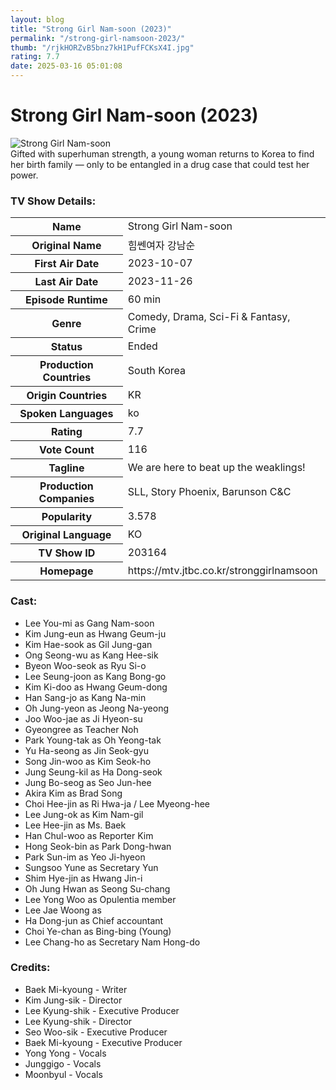 ```yaml
---
layout: blog
title: "Strong Girl Nam-soon (2023)"
permalink: "/strong-girl-namsoon-2023/"
thumb: "/rjkHORZvB5bnz7kH1PufFCKsX4I.jpg"
rating: 7.7
date: 2025-03-16 05:01:08
---
```

<h1 class="title">Strong Girl Nam-soon (2023)</h1><div class="poster"><img src="{{ site.imglink }}/rjkHORZvB5bnz7kH1PufFCKsX4I.jpg" class="img-fluid my-3" alt="Strong Girl Nam-soon"/></div><div class="plot">Gifted with superhuman strength, a young woman returns to Korea to find her birth family — only to be entangled in a drug case that could test her power.</div><h3>TV Show Details:</h3><table class="table table-bordered details"><tr><th>Name</th><td>Strong Girl Nam-soon</td></tr><tr><th>Original Name</th><td>힘쎈여자 강남순</td></tr><tr><th>First Air Date</th><td>2023-10-07</td></tr><tr><th>Last Air Date</th><td>2023-11-26</td></tr><tr><th>Episode Runtime</th><td>60 min</td></tr><tr><th>Genre</th><td>Comedy, Drama, Sci-Fi & Fantasy, Crime</td></tr><tr><th>Status</th><td>Ended</td></tr><tr><th>Production Countries</th><td>South Korea</td></tr><tr><th>Origin Countries</th><td>KR</td></tr><tr><th>Spoken Languages</th><td>ko</td></tr><tr><th>Rating</th><td>7.7</td></tr><tr><th>Vote Count</th><td>116</td></tr><tr><th>Tagline</th><td>We are here to beat up the weaklings!</td></tr><tr><th>Production Companies</th><td>SLL, Story Phoenix, Barunson C&C</td></tr><tr><th>Popularity</th><td>3.578</td></tr><tr><th>Original Language</th><td>KO</td></tr><tr><th>TV Show ID</th><td>203164</td></tr><tr><th>Homepage</th><td>https://mtv.jtbc.co.kr/stronggirlnamsoon</td></tr></table><h3>Cast:</h3><ul class="list-group cast"><li>Lee You-mi as Gang Nam-soon</li><li>Kim Jung-eun as Hwang Geum-ju</li><li>Kim Hae-sook as Gil Jung-gan</li><li>Ong Seong-wu as Kang Hee-sik</li><li>Byeon Woo-seok as Ryu Si-o</li><li>Lee Seung-joon as Kang Bong-go</li><li>Kim Ki-doo as Hwang Geum-dong</li><li>Han Sang-jo as Kang Na-min</li><li>Oh Jung-yeon as Jeong Na-yeong</li><li>Joo Woo-jae as Ji Hyeon-su</li><li>Gyeongree as Teacher Noh</li><li>Park Young-tak as Oh Yeong-tak</li><li>Yu Ha-seong as Jin Seok-gyu</li><li>Song Jin-woo as Kim Seok-ho</li><li>Jung Seung-kil as Ha Dong-seok</li><li>Jung Bo-seog as Seo Jun-hee</li><li>Akira Kim as Brad Song</li><li>Choi Hee-jin as Ri Hwa-ja / Lee Myeong-hee</li><li>Lee Jung-ok as Kim Nam-gil</li><li>Lee Hee-jin as Ms. Baek</li><li>Han Chul-woo as Reporter Kim</li><li>Hong Seok-bin as Park Dong-hwan</li><li>Park Sun-im as Yeo Ji-hyeon</li><li>Sungsoo Yune as Secretary Yun</li><li>Shim Hye-jin as Hwang Jin-i</li><li>Oh Jung Hwan as Seong Su-chang</li><li>Lee Yong Woo as Opulentia member</li><li>Lee Jae Woong as </li><li>Ha Dong-jun as Chief accountant</li><li>Choi Ye-chan as Bing-bing (Young)</li><li>Lee Chang-ho as Secretary Nam Hong-do</li></ul><h3>Credits:</h3><ul class="list-group crew"><li>Baek Mi-kyoung - Writer</li><li>Kim Jung-sik - Director</li><li>Lee Kyung-shik - Executive Producer</li><li>Lee Kyung-shik - Director</li><li>Seo Woo-sik - Executive Producer</li><li>Baek Mi-kyoung - Executive Producer</li><li>Yong Yong - Vocals</li><li>Junggigo - Vocals</li><li>Moonbyul - Vocals</li></ul>